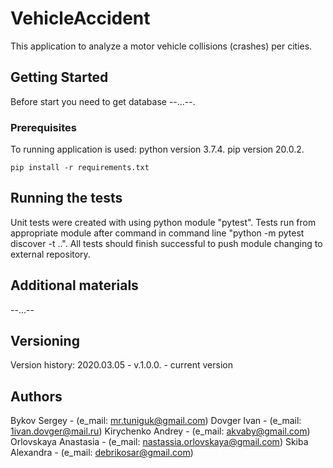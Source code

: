 # VehicleAccident

This application to analyze a motor vehicle collisions (crashes) per cities.

## Getting Started

Before start you need to get database --...--.


### Prerequisites

To running application is used:
python version 3.7.4.
pip version 20.0.2.
```
pip install -r requirements.txt
```

## Running the tests

Unit tests were created with using python module "pytest".
Tests run from appropriate module after command in command line "python -m pytest discover -t ..".
All tests should finish successful to push module changing to external repository.

## Additional materials

--...--

## Versioning

Version history:
2020.03.05 - v.1.0.0. - current version

## Authors

Bykov Sergey - (e_mail: mr.tuniguk@gmail.com)
Dovger Ivan - (e_mail: 1ivan.dovger@mail.ru)
Kirychenko Andrey - (e_mail: akvaby@gmail.com)
Orlovskaya Anastasia - (e_mail: nastassia.orlovskaya@gmail.com)
Skiba Alexandra - (e_mail: debrikosar@gmail.com)